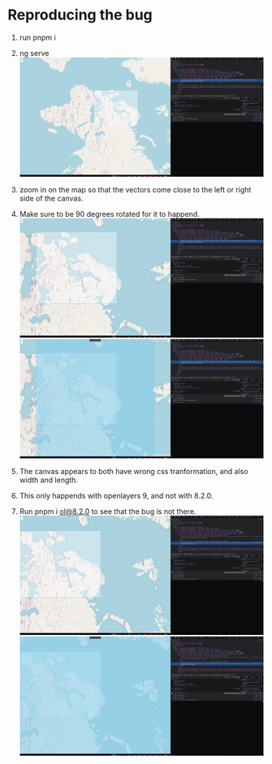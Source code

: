 # Reproducing the bug
1. run pnpm i
2. ng serve
![alt text](docs/zoomedout.png)
3. zoom in on the map so that the vectors come close to the left or right side of the canvas.
4. Make sure to be 90 degrees rotated for it to happend.
![alt text](docs/zoomedclipped.png)
![alt text](docs/zoomedwithcanvaselement.png)
5. The canvas appears to both have wrong css tranformation, and also width and length.

6. This only happends with openlayers 9, and not with 8.2.0.
7. Run pnpm i ol@8.2.0 to see that the bug is not there.
![alt text](<docs/no bug in 8.2.0 - 2.png>)
![alt text](<docs/no bug in 8.2.0.png>)
